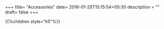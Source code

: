 +++
title= "Accessories"
date= 2018-01-25T15:15:54+05:30
description = ""
draft= false
+++


{{%children style="h5"%}}



